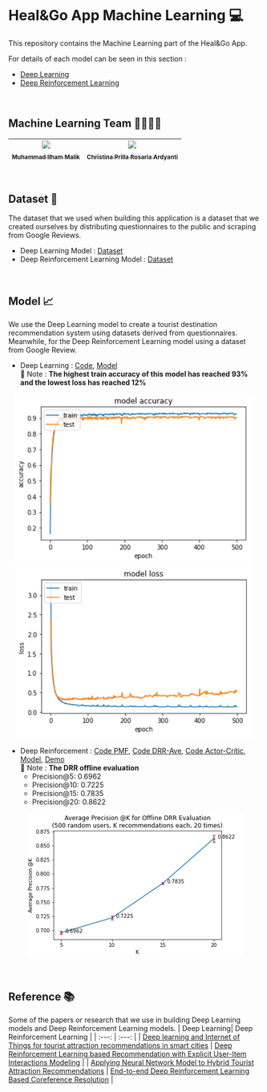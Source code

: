 # Heal&Go App Machine Learning 💻

This repository contains the Machine Learning part of the Heal&Go App.

For details of each model can be seen in this section :
- [Deep Learning](https://github.com/C22-PS165-Heal-Go/HnG-MachineLearning/tree/main/deep%20learning#deep-learning)
- [Deep Reinforcement Learning](https://github.com/C22-PS165-Heal-Go/HnG-MachineLearning/tree/main/Deep%20Reinforcement%20Learning%20(DRR)#readme)
<br>

## Machine Learning Team 🧍‍♂️🧍‍♀️
| [<img src="https://avatars.githubusercontent.com/u/79507977?v=4" width="75px;"/><br /><sub>Muhammad Ilham Malik</sub>](https://github.com/ilhamMalik51)<br /> | [<img src="https://avatars.githubusercontent.com/u/79434910?s=400&u=261666d21e81cac49b09bfc6e2f0869bb96de0de&v=4" width="75px;"/><br /><sub>Christina Prilla Rosaria Ardyanti</sub>](https://github.com/prillarosaria)<br /> | 
| :---: | :---: |
<br>

## Dataset 💾
The dataset that we used when building this application is a dataset that we created ourselves by distributing questionnaires to the public and scraping from Google Reviews.
- Deep Learning Model : [Dataset](https://github.com/C22-PS165-Heal-Go/HnG-MachineLearning/blob/main/deep%20learning/dataset/questionnaire_dataset3.csv)
- Deep Reinforcement Learning Model : [Dataset](https://github.com/C22-PS165-Heal-Go/HnG-MachineLearning/blob/main/Deep%20Reinforcement%20Learning%20(DRR)/dataset_RL/Dataset_RL_Full.csv)
<br>

## Model 📈
We use the Deep Learning model to create a tourist destination recommendation system using datasets derived from questionnaires. Meanwhile, for the Deep Reinforcement Learning model using a dataset from Google Review.

- Deep Learning : [Code](https://github.com/C22-PS165-Heal-Go/HnG-MachineLearning/blob/main/deep%20learning/dl_model.ipynb), [Model](https://github.com/C22-PS165-Heal-Go/HnG-MachineLearning/tree/main/deep%20learning/model)\
📝 Note : **The highest train accuracy of this model has reached 93% and the lowest loss has reached 12%**
<p align="center">
  <img src="https://github.com/C22-PS165-Heal-Go/HnG-MachineLearning/blob/main/deep%20learning/assets/acc.PNG" alt="Acc">
  <img src="https://github.com/C22-PS165-Heal-Go/HnG-MachineLearning/blob/main/deep%20learning/assets/loss.PNG" alt="Loss">
</p>

- Deep Reinforcement : [Code PMF](https://github.com/C22-PS165-Heal-Go/HnG-MachineLearning/blob/main/Deep%20Reinforcement%20Learning%20(DRR)/PMF_TensorFlow.ipynb), [Code DRR-Ave](https://github.com/C22-PS165-Heal-Go/HnG-MachineLearning/blob/main/Deep%20Reinforcement%20Learning%20(DRR)/DRR_Ave_Models_Tensorflow.ipynb), [Code Actor-Critic](https://github.com/C22-PS165-Heal-Go/HnG-MachineLearning/blob/main/Deep%20Reinforcement%20Learning%20(DRR)/Actor_Network_Tensorflow.ipynb), [Model](https://github.com/C22-PS165-Heal-Go/HnG-MachineLearning/blob/main/Deep%20Reinforcement%20Learning%20(DRR)/model.py), [Demo](https://github.com/C22-PS165-Heal-Go/HnG-MachineLearning/blob/main/Deep%20Reinforcement%20Learning%20(DRR)/WorkFlow.py)\
📝 Note : **The DRR offline evaluation**
  - Precision@5: 0.6962
  - Precision@10: 0.7225
  - Precision@15: 0.7835
  - Precision@20: 0.8622
<p align="center">
  <img src="https://github.com/C22-PS165-Heal-Go/HnG-MachineLearning/blob/main/img/drr_eval.png" alt="Acc2">
</p>

<br>

## Reference 📚
Some of the papers or research that we use in building Deep Learning models and Deep Reinforcement Learning models.
| Deep Learning| Deep Reinforcement Learning |
| :---: | :---: |
| [Deep learning and Internet of Things for tourist attraction recommendations in smart cities](https://link.springer.com/article/10.1007/s00521-021-06872-0) | [Deep Reinforcement Learning based Recommendation with Explicit User-Item Interactions Modeling](https://arxiv.org/pdf/1810.12027.pdf) |
| [Applying Neural Network Model to Hybrid Tourist Attraction Recommendations](https://ejournals.umn.ac.id/index.php/TI/article/view/339) | [End-to-end Deep Reinforcement Learning Based Coreference Resolution](https://aclanthology.org/P19-1064.pdf) |

